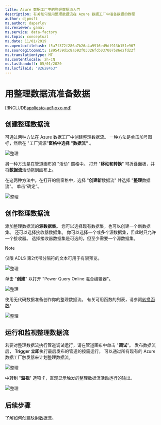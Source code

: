 ```yaml
---
title: Azure 数据工厂中的整理数据流入门
description: 有关如何使用整理数据流在 Azure 数据工厂中准备数据的教程
author: djpmsft
ms.author: daperlov
ms.reviewer: gamal
ms.service: data-factory
ms.topic: conceptual
ms.date: 11/01/2019
ms.openlocfilehash: f5a7f372f286a7b26a4a9916ed9df913b151e967
ms.sourcegitcommit: 1895459d1c8a592f03326fcb037007b86e2fd22f
ms.translationtype: MT
ms.contentlocale: zh-CN
ms.lasthandoff: 05/01/2020
ms.locfileid: "82628463"
---
```

# <a name="prepare-data-with-wrangling-data-flow"></a>用整理数据流准备数据

[!INCLUDE[appliesto-adf-xxx-md](includes/appliesto-adf-xxx-md.md)]

## <a name="create-a-wrangling-data-flow"></a>创建整理数据流

可通过两种方法在 Azure 数据工厂中创建整理数据流。 一种方法是单击加号图标，然后在 "工厂资源"**窗格中选择 "数据流"** 。

![整理](media/wrangling-data-flow/tutorial7.png)

另一种方法是在管道画布的 "活动" 窗格中。 打开 "**移动和转换**" 可折叠面板，并将**数据流**活动拖到画布上。

在这两种方法中，在打开的侧窗格中，选择 "**创建新**数据流" 并选择 "**整理**数据流"。 单击“确定”。

![整理](media/wrangling-data-flow/tutorial1.png)

## <a name="author-a-wrangling-data-flow"></a>创作整理数据流

添加整理数据流的**源数据集**。 您可以选择现有数据集，也可以创建一个新数据集。 还可以选择接收器数据集。 你可以选择一个或多个源数据集，但此时只允许一个接收器。 选择接收器数据集是可选的，但至少需要一个源数据集。

> [!NOTE]
> 仅限 ADLS 第2代带分隔符的文本可用于有限预览。 

![整理](media/wrangling-data-flow/tutorial4.png)

单击 "**创建**" 以打开 "Power Query Online 混合编辑器"。

![整理](media/wrangling-data-flow/tutorial5.png)

使用无代码数据准备创作你的整理数据流。 有关可用函数的列表，请参阅[转换函数](wrangling-data-flow-functions.md)/

![整理](media/wrangling-data-flow/tutorial6.png)

## <a name="running-and-monitoring-a-wrangling-data-flow"></a>运行和监视整理数据流

若要对整理数据流执行管道调试运行，请在管道画布中单击 "**调试**"。 发布数据流后， **Trigger 立即**执行最后发布的管道的按需运行。 可以通过所有现有的 Azure 数据工厂触发器来计划整理数据流。

![整理](media/wrangling-data-flow/tutorial3.png)

中转到 "**监视**" 选项卡，直观显示触发的整理数据流活动运行的输出。

![整理](media/wrangling-data-flow/tutorial2.png)

## <a name="next-steps"></a>后续步骤

了解如何[创建映射数据流](tutorial-data-flow.md)。